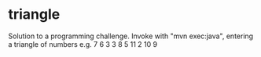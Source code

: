 triangle
========

Solution to a programming challenge.
Invoke with "mvn exec:java", entering a triangle of numbers e.g.
7
6 3
3 8 5
11 2 10 9